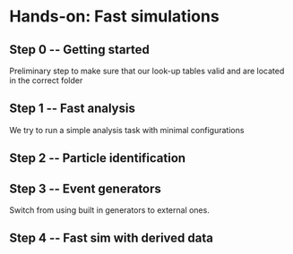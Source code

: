 # Hands-on: Fast simulations

## Step 0 -- Getting started
Preliminary step to make sure that our look-up tables valid and are located in the correct folder

## Step 1 -- Fast analysis
We try to run a simple analysis task with minimal configurations

## Step 2 -- Particle identification

## Step 3 -- Event generators
Switch from using built in generators to external ones. 

## Step 4 -- Fast sim with derived data